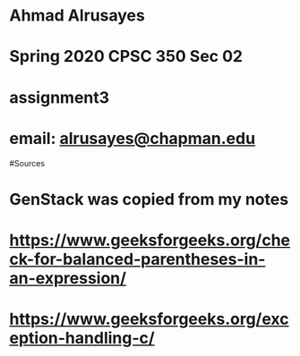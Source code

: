 # Ahmad	Alrusayes 

# Spring 2020 CPSC 350 Sec 02

# assignment3

# email: alrusayes@chapman.edu

#Sources
# GenStack was copied from my notes
# https://www.geeksforgeeks.org/check-for-balanced-parentheses-in-an-expression/
# https://www.geeksforgeeks.org/exception-handling-c/


